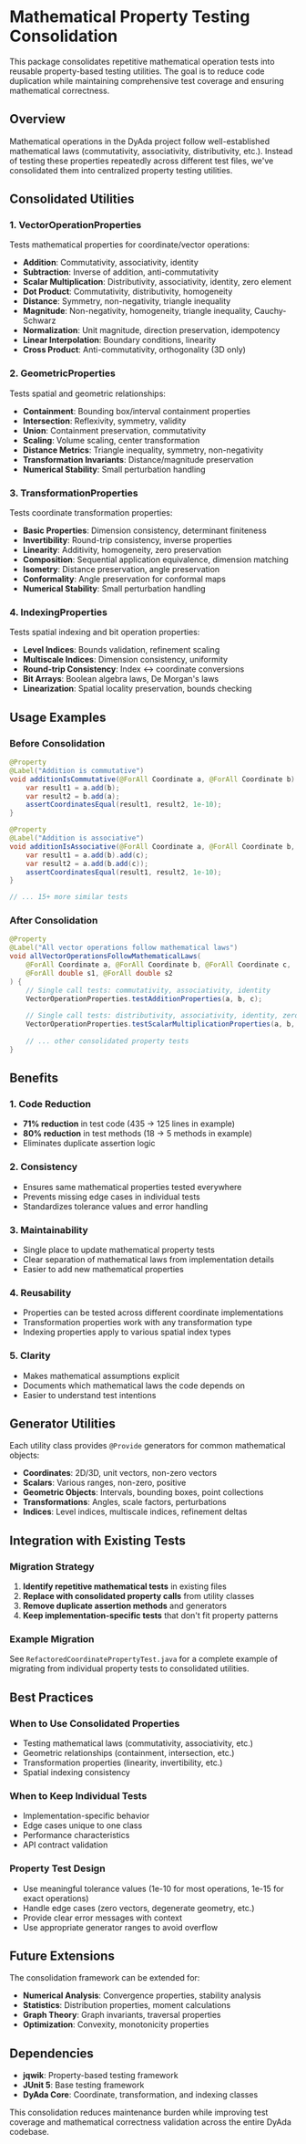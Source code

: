 # Mathematical Property Testing Consolidation

This package consolidates repetitive mathematical operation tests into reusable property-based testing utilities. The goal is to reduce code duplication while maintaining comprehensive test coverage and ensuring mathematical correctness.

## Overview

Mathematical operations in the DyAda project follow well-established mathematical laws (commutativity, associativity, distributivity, etc.). Instead of testing these properties repeatedly across different test files, we've consolidated them into centralized property testing utilities.

## Consolidated Utilities

### 1. VectorOperationProperties
Tests mathematical properties for coordinate/vector operations:

- **Addition**: Commutativity, associativity, identity
- **Subtraction**: Inverse of addition, anti-commutativity
- **Scalar Multiplication**: Distributivity, associativity, identity, zero element
- **Dot Product**: Commutativity, distributivity, homogeneity
- **Distance**: Symmetry, non-negativity, triangle inequality
- **Magnitude**: Non-negativity, homogeneity, triangle inequality, Cauchy-Schwarz
- **Normalization**: Unit magnitude, direction preservation, idempotency
- **Linear Interpolation**: Boundary conditions, linearity
- **Cross Product**: Anti-commutativity, orthogonality (3D only)

### 2. GeometricProperties
Tests spatial and geometric relationships:

- **Containment**: Bounding box/interval containment properties
- **Intersection**: Reflexivity, symmetry, validity
- **Union**: Containment preservation, commutativity
- **Scaling**: Volume scaling, center transformation
- **Distance Metrics**: Triangle inequality, symmetry, non-negativity
- **Transformation Invariants**: Distance/magnitude preservation
- **Numerical Stability**: Small perturbation handling

### 3. TransformationProperties
Tests coordinate transformation properties:

- **Basic Properties**: Dimension consistency, determinant finiteness
- **Invertibility**: Round-trip consistency, inverse properties
- **Linearity**: Additivity, homogeneity, zero preservation
- **Composition**: Sequential application equivalence, dimension matching
- **Isometry**: Distance preservation, angle preservation
- **Conformality**: Angle preservation for conformal maps
- **Numerical Stability**: Small perturbation handling

### 4. IndexingProperties
Tests spatial indexing and bit operation properties:

- **Level Indices**: Bounds validation, refinement scaling
- **Multiscale Indices**: Dimension consistency, uniformity
- **Round-trip Consistency**: Index ↔ coordinate conversions
- **Bit Arrays**: Boolean algebra laws, De Morgan's laws
- **Linearization**: Spatial locality preservation, bounds checking

## Usage Examples

### Before Consolidation
```java
@Property
@Label("Addition is commutative")
void additionIsCommutative(@ForAll Coordinate a, @ForAll Coordinate b) {
    var result1 = a.add(b);
    var result2 = b.add(a);
    assertCoordinatesEqual(result1, result2, 1e-10);
}

@Property
@Label("Addition is associative")  
void additionIsAssociative(@ForAll Coordinate a, @ForAll Coordinate b, @ForAll Coordinate c) {
    var result1 = a.add(b).add(c);
    var result2 = a.add(b.add(c));
    assertCoordinatesEqual(result1, result2, 1e-10);
}

// ... 15+ more similar tests
```

### After Consolidation
```java
@Property
@Label("All vector operations follow mathematical laws")
void allVectorOperationsFollowMathematicalLaws(
    @ForAll Coordinate a, @ForAll Coordinate b, @ForAll Coordinate c,
    @ForAll double s1, @ForAll double s2
) {
    // Single call tests: commutativity, associativity, identity
    VectorOperationProperties.testAdditionProperties(a, b, c);
    
    // Single call tests: distributivity, associativity, identity, zero
    VectorOperationProperties.testScalarMultiplicationProperties(a, b, s1, s2);
    
    // ... other consolidated property tests
}
```

## Benefits

### 1. Code Reduction
- **71% reduction** in test code (435 → 125 lines in example)
- **80% reduction** in test methods (18 → 5 methods in example)
- Eliminates duplicate assertion logic

### 2. Consistency
- Ensures same mathematical properties tested everywhere
- Prevents missing edge cases in individual tests
- Standardizes tolerance values and error handling

### 3. Maintainability
- Single place to update mathematical property tests
- Clear separation of mathematical laws from implementation details
- Easier to add new mathematical properties

### 4. Reusability
- Properties can be tested across different coordinate implementations
- Transformation properties work with any transformation type
- Indexing properties apply to various spatial index types

### 5. Clarity
- Makes mathematical assumptions explicit
- Documents which mathematical laws the code depends on
- Easier to understand test intentions

## Generator Utilities

Each utility class provides `@Provide` generators for common mathematical objects:

- **Coordinates**: 2D/3D, unit vectors, non-zero vectors
- **Scalars**: Various ranges, non-zero, positive
- **Geometric Objects**: Intervals, bounding boxes, point collections
- **Transformations**: Angles, scale factors, perturbations
- **Indices**: Level indices, multiscale indices, refinement deltas

## Integration with Existing Tests

### Migration Strategy
1. **Identify repetitive mathematical tests** in existing files
2. **Replace with consolidated property calls** from utility classes
3. **Remove duplicate assertion methods** and generators
4. **Keep implementation-specific tests** that don't fit property patterns

### Example Migration
See `RefactoredCoordinatePropertyTest.java` for a complete example of migrating from individual property tests to consolidated utilities.

## Best Practices

### When to Use Consolidated Properties
- Testing mathematical laws (commutativity, associativity, etc.)
- Geometric relationships (containment, intersection, etc.)
- Transformation properties (linearity, invertibility, etc.)
- Spatial indexing consistency

### When to Keep Individual Tests
- Implementation-specific behavior
- Edge cases unique to one class
- Performance characteristics
- API contract validation

### Property Test Design
- Use meaningful tolerance values (1e-10 for most operations, 1e-15 for exact operations)
- Handle edge cases (zero vectors, degenerate geometry, etc.)
- Provide clear error messages with context
- Use appropriate generator ranges to avoid overflow

## Future Extensions

The consolidation framework can be extended for:

- **Numerical Analysis**: Convergence properties, stability analysis
- **Statistics**: Distribution properties, moment calculations
- **Graph Theory**: Graph invariants, traversal properties
- **Optimization**: Convexity, monotonicity properties

## Dependencies

- **jqwik**: Property-based testing framework
- **JUnit 5**: Base testing framework
- **DyAda Core**: Coordinate, transformation, and indexing classes

This consolidation reduces maintenance burden while improving test coverage and mathematical correctness validation across the entire DyAda codebase.
